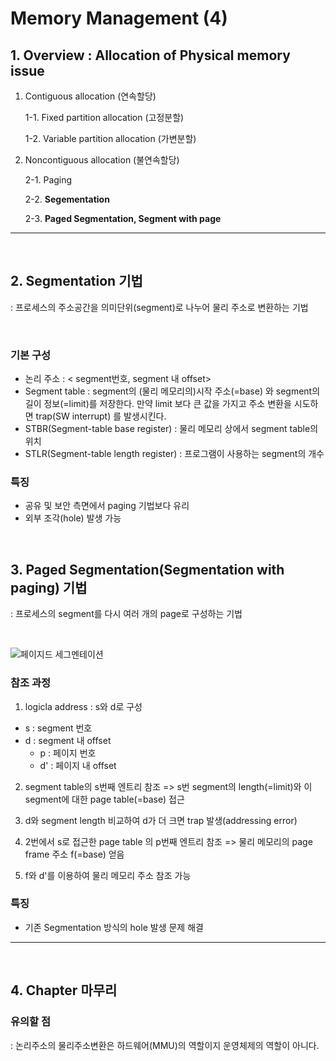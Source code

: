 # Memory Management (4)

## 1. Overview : Allocation of Physical memory issue

1. Contiguous allocation (연속할당)

    1-1. Fixed partition allocation (고정분할)

    1-2. Variable partition allocation (가변분할)

2. Noncontiguous allocation (불연속할당)

    2-1. Paging

    2-2. **Segementation**

    2-3. **Paged Segmentation, Segment with page**

--- 

<br/>

## 2. Segmentation 기법

: 프로세스의 주소공간을 의미단위(segment)로 나누어 물리 주소로 변환하는 기법

<br/>

### 기본 구성
* 논리 주소 : < segment번호, segment 내 offset> 
* Segment table
: segment의 (물리 메모리의)시작 주소(=base) 와 segment의 길이 정보(=limit)를 저장한다. 만약 limit 보다 큰 값을 가지고 주소 변환을 시도하면 trap(SW interrupt) 를 발생시킨다.
* STBR(Segment-table base register) : 물리 메모리 상에서 segment table의 위치
* STLR(Segment-table length register) : 프로그램이 사용하는 segment의 개수

### 특징
* 공유 및 보안 측면에서 paging 기법보다 유리
* 외부 조각(hole) 발생 가능

<br/>

## 3. Paged Segmentation(Segmentation with paging) 기법

: 프로세스의 segment를 다시 여러 개의 page로 구성하는 기법

<br/>

![페이지드 세그멘테이션](https://github.com/hotpineapple/study-for-Tech-Interview/tree/main/OS/week04/image/pagedsegmentation.JPG)

### 참조 과정 

1. logicla address : s와 d로 구성

* s : segment 번호
* d : segment 내 offset
    * p : 페이지 번호
    * d' : 페이지 내 offset

2. segment table의 s번째 엔트리 참조 => s번 segment의 length(=limit)와 이 segment에 대한 page table(=base) 접근 

3. d와 segment length 비교하여 d가 더 크면 trap 발생(addressing error)

4. 2번에서 s로 접근한 page table 의 p번째 엔트리 참조 => 물리 메모리의 page frame 주소 f(=base) 얻음

5. f와 d'를 이용하여 물리 메모리 주소 참조 가능

### 특징
* 기존 Segmentation 방식의 hole 발생 문제 해결

---

<br/>

## 4. Chapter 마무리

### 유의할 점
: 논리주소의 물리주소변환은 하드웨어(MMU)의 역할이지 운영체제의 역할이 아니다.
